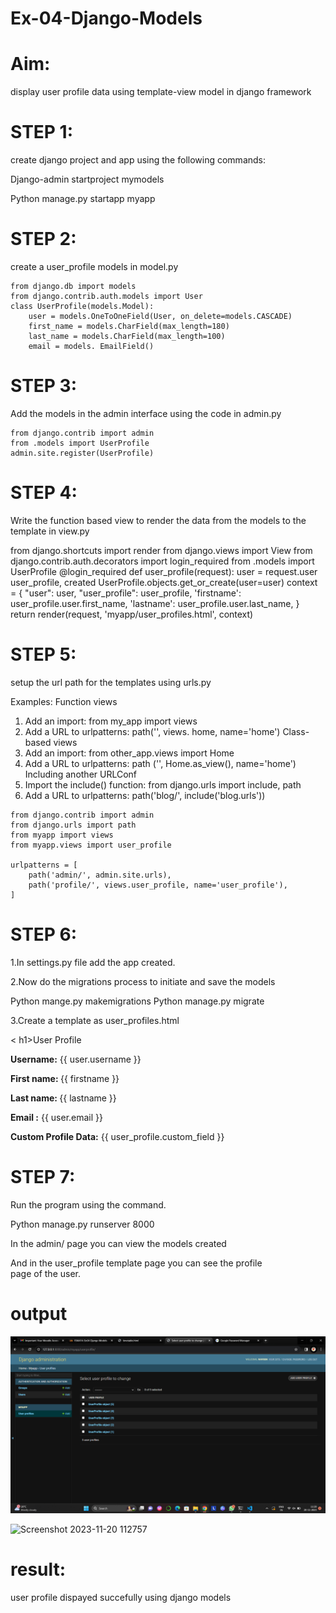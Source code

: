 # Ex-04-Django-Models
# Aim:
display user profile data using template-view model in django framework

# STEP 1:
create django project and app using the following commands:

Django-admin startproject mymodels

Python manage.py startapp myapp

# STEP 2:

create a user_profile models in model.py
``````
from django.db import models
from django.contrib.auth.models import User
class UserProfile(models.Model):
    user = models.OneToOneField(User, on_delete=models.CASCADE) 
    first_name = models.CharField(max_length=180)
    last_name = models.CharField(max_length=100)
    email = models. EmailField()
``````

# STEP 3:

Add the models in the admin interface using the code in admin.py
``````
from django.contrib import admin
from .models import UserProfile
admin.site.register(UserProfile)
``````

# STEP 4:

Write the function based view to render the data from the models to the template in view.py


from django.shortcuts import render
from django.views import View
from django.contrib.auth.decorators import login_required
from .models import UserProfile
@login_required
def user_profile(request):
    user = request.user
    user_profile, created UserProfile.objects.get_or_create(user=user)
context = {
    "user": user,
    "user_profile": user_profile,
    'firstname': user_profile.user.first_name,
    'lastname': user_profile.user.last_name,
}
return render(request, 'myapp/user_profiles.html', context)


# STEP 5:

setup the url path for the templates using urls.py


Examples:
Function views

1. Add an import: from my_app import views
2. Add a URL to urlpatterns: path('', views. home, name='home') Class-based views
3. Add an import: from other_app.views import Home
2. Add a URL to urlpatterns: path ('', Home.as_view(), name='home') Including another URLConf
4. Import the include() function: from django.urls import include, path
5. Add a URL to urlpatterns: path('blog/', include('blog.urls'))
``````
from django.contrib import admin
from django.urls import path
from myapp import views
from myapp.views import user_profile

urlpatterns = [
    path('admin/', admin.site.urls),
    path('profile/', views.user_profile, name='user_profile'),
]
``````

# STEP 6:

1.In settings.py file add the app created.

2.Now do the migrations process to initiate and save the models

Python mange.py makemigrations 
Python manage.py migrate

3.Create a template as user_profiles.html

<!DOCTYPE html>
<html>
<head>
    <title>User Profile</title>
</head>
<body>
<   h1>User Profile</h1>
    <p><strong>Username:</strong> {{ user.username }}</p> 
    <p><strong>First name: </strong> {{ firstname }}</p> 
    <p><strong>Last name: </strong> {{ lastname }}</p> 
    <p><strong>Email :</strong> {{ user.email }}</p>
    <p><strong>Custom Profile Data:</strong> {{ user_profile.custom_field }}</p>
</body>
</html>

# STEP 7:

Run the program using the command.

Python manage.py runserver 8000

In the admin/ page you can view the models created

And in the user_profile template page you can see the profile page of the user.

# output
![Alt text](<Screenshot 2023-11-20 112807-1.png>)

![Screenshot 2023-11-20 112757](https://github.com/naveen-kumar-2005/ODD2023-WT-Ex-04-Django-Models/assets/145742865/56c280d0-b832-4ac2-89be-cb3c85f0a09b)


# result:

user profile dispayed succefully using django models
